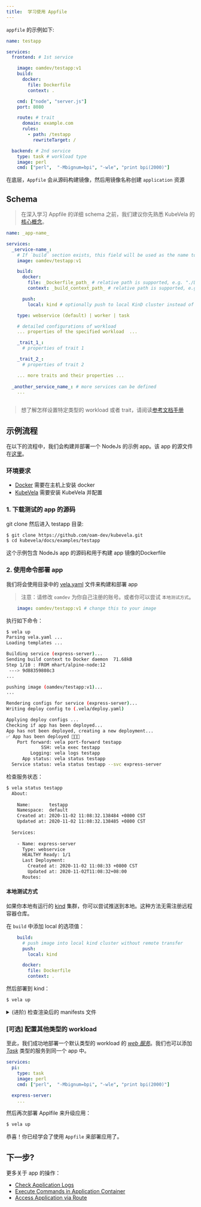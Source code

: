 ```yaml
---
title:  学习使用 Appfile
---
```


`appfile` 的示例如下:

```yaml
name: testapp

services:
  frontend: # 1st service

    image: oamdev/testapp:v1
    build:
      docker:
        file: Dockerfile
        context: .

    cmd: ["node", "server.js"]
    port: 8080

    route: # trait
      domain: example.com
      rules:
        - path: /testapp
          rewriteTarget: /

  backend: # 2nd service
    type: task # workload type
    image: perl 
    cmd: ["perl",  "-Mbignum=bpi", "-wle", "print bpi(2000)"]
```

在底层，`Appfile` 会从源码构建镜像，然后用镜像名称创建 `application` 资源

## Schema

> 在深入学习 Appfile 的详细 schema 之前，我们建议你先熟悉 KubeVela 的[核心概念](../getting-started/core-concept)。

```yaml
name: _app-name_

services:
  _service-name_:
    # If `build` section exists, this field will be used as the name to build image. Otherwise, KubeVela will try to pull the image with given name directly.
    image: oamdev/testapp:v1

    build:
      docker:
        file: _Dockerfile_path_ # relative path is supported, e.g. "./Dockerfile"
        context: _build_context_path_ # relative path is supported, e.g. "."

      push:
        local: kind # optionally push to local KinD cluster instead of remote registry

    type: webservice (default) | worker | task

    # detailed configurations of workload
    ... properties of the specified workload  ...

    _trait_1_:
      # properties of trait 1

    _trait_2_:
      # properties of trait 2

    ... more traits and their properties ...
  
  _another_service_name_: # more services can be defined
    ...
  
```

> 想了解怎样设置特定类型的 workload 或者 trait，请阅读[参考文档手册](./check-ref-doc)

## 示例流程

在以下的流程中，我们会构建并部署一个 NodeJs 的示例 app。该 app 的源文件在[这里](https://github.com/oam-dev/kubevela/tree/master/docs/examples/testapp)。

### 环境要求

- [Docker](https://docs.docker.com/get-docker/) 需要在主机上安装 docker
- [KubeVela](../install) 需要安装 KubeVela 并配置

### 1. 下载测试的 app 的源码

git clone 然后进入 testapp 目录:

```bash
$ git clone https://github.com/oam-dev/kubevela.git
$ cd kubevela/docs/examples/testapp
```

这个示例包含 NodeJs app 的源码和用于构建 app 镜像的Dockerfile

### 2. 使用命令部署 app

我们将会使用目录中的 [vela.yaml](https://github.com/oam-dev/kubevela/tree/master/docs/examples/testapp/vela.yaml) 文件来构建和部署 app

> 注意：请修改 `oamdev` 为你自己注册的账号。或者你可以尝试 `本地测试方式`。

```yaml
    image: oamdev/testapp:v1 # change this to your image
```

执行如下命令：

```bash
$ vela up
Parsing vela.yaml ...
Loading templates ...

Building service (express-server)...
Sending build context to Docker daemon  71.68kB
Step 1/10 : FROM mhart/alpine-node:12
 ---> 9d88359808c3
...

pushing image (oamdev/testapp:v1)...
...

Rendering configs for service (express-server)...
Writing deploy config to (.vela/deploy.yaml)

Applying deploy configs ...
Checking if app has been deployed...
App has not been deployed, creating a new deployment...
✅ App has been deployed 🚀🚀🚀
    Port forward: vela port-forward testapp
             SSH: vela exec testapp
         Logging: vela logs testapp
      App status: vela status testapp
  Service status: vela status testapp --svc express-server
```


检查服务状态：

```bash
$ vela status testapp
  About:
  
    Name:       testapp
    Namespace:  default
    Created at: 2020-11-02 11:08:32.138484 +0800 CST
    Updated at: 2020-11-02 11:08:32.138485 +0800 CST
  
  Services:
  
    - Name: express-server
      Type: webservice
      HEALTHY Ready: 1/1
      Last Deployment:
        Created at: 2020-11-02 11:08:33 +0800 CST
        Updated at: 2020-11-02T11:08:32+08:00
      Routes:

```

#### 本地测试方式

如果你本地有运行的 [kind](../install) 集群，你可以尝试推送到本地。这种方法无需注册远程容器仓库。

在 `build` 中添加 local 的选项值：

```yaml
    build:
      # push image into local kind cluster without remote transfer
      push:
        local: kind

      docker:
        file: Dockerfile
        context: .
```

然后部署到 kind：

```bash
$ vela up
```

<details><summary>(进阶) 检查渲染后的 manifests 文件</summary>

默认情况下，Vela 通过 `./vela/deploy.yaml` 渲染最后的 manifests 文件：

```yaml
apiVersion: core.oam.dev/v1alpha2
kind: ApplicationConfiguration
metadata:
  name: testapp
  namespace: default
spec:
  components:
  - componentName: express-server
---
apiVersion: core.oam.dev/v1alpha2
kind: Component
metadata:
  name: express-server
  namespace: default
spec:
  workload:
    apiVersion: apps/v1
    kind: Deployment
    metadata:
      name: express-server
    ...
---
apiVersion: core.oam.dev/v1alpha2
kind: HealthScope
metadata:
  name: testapp-default-health
  namespace: default
spec:
  ...
```
</details>

### [可选] 配置其他类型的 workload

至此，我们成功地部署一个默认类型的 workload 的 *[web 服务](../end-user/components/cue/webservice)*。我们也可以添加 *[Task](../end-user/components/cue/task)* 类型的服务到同一个 app 中。

```yaml
services:
  pi:
    type: task
    image: perl 
    cmd: ["perl",  "-Mbignum=bpi", "-wle", "print bpi(2000)"]

  express-server:
    ...
```

然后再次部署 Applfile 来升级应用：

```bash
$ vela up
```

恭喜！你已经学会了使用 `Appfile` 来部署应用了。

## 下一步?

更多关于 app 的操作：
- [Check Application Logs](./check-logs)
- [Execute Commands in Application Container](./exec-cmd)
- [Access Application via Route](./port-forward)

